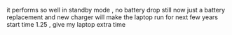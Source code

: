 it performs so well in standby mode , no battery drop still now 
just a battery replacement and new charger will make the laptop run for next few years 
start time 1.25 , give my laptop extra time 
